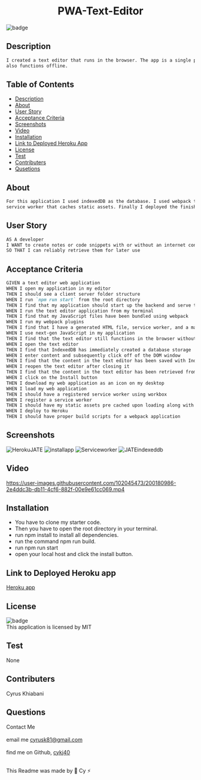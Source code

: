 
  <h1 align="center">PWA-Text-Editor</h1>

  ![badge](https://img.shields.io/badge/license-MIT--brightgreen)<br />

  ## Description 
  ```md
  I created a text editor that runs in the browser. The app is a single page application that meets pwa  criteria. The application 
  also functions offline.
  ```
  ## Table of Contents
 * [Description](#description)
 * [About](#about)
 * [User Story](#user-story)
 * [Acceptance Criteria](#acceptance-criteria)
 * [Screenshots](#screenshots)
 * [Video](#video)
 * [Installation](#installation)
 * [Link to Deployed Heroku App](#link-to-deployed-heroku-app)
 * [License](#license)
 * [Test](#test)
 * [Contributers](#contributers)
 * [Qusetions](#questions)

  ## About
  ```md
  For this application I used indexedDB as the database. I used webpack to bundle the front end . I also used workbox to create a 
  service worker that caches static assets. Finally I deployed the finished product to Heroku for  deployment.
```
  ## User Story
  ```md
  AS A developer
  I WANT to create notes or code snippets with or without an internet connection
  SO THAT I can reliably retrieve them for later use
   ```
  ## Acceptance Criteria
  ```md
  GIVEN a text editor web application
  WHEN I open my application in my editor
  THEN I should see a client server folder structure
  WHEN I run `npm run start` from the root directory
  THEN I find that my application should start up the backend and serve the client
  WHEN I run the text editor application from my terminal
  THEN I find that my JavaScript files have been bundled using webpack
  WHEN I run my webpack plugins
  THEN I find that I have a generated HTML file, service worker, and a manifest file
  WHEN I use next-gen JavaScript in my application
  THEN I find that the text editor still functions in the browser without errors
  WHEN I open the text editor
  THEN I find that IndexedDB has immediately created a database storage
  WHEN I enter content and subsequently click off of the DOM window
  THEN I find that the content in the text editor has been saved with IndexedDB
  WHEN I reopen the text editor after closing it
  THEN I find that the content in the text editor has been retrieved from our IndexedDB
  WHEN I click on the Install button
  THEN I download my web application as an icon on my desktop
  WHEN I load my web application
  THEN I should have a registered service worker using workbox
  WHEN I register a service worker
  THEN I should have my static assets pre cached upon loading along with subsequent pages and static assets
  WHEN I deploy to Heroku
  THEN I should have proper build scripts for a webpack application
  ```
  ## Screenshots
  ![HerokuJATE](https://user-images.githubusercontent.com/102045473/200180942-afd434b0-c36c-4863-911e-63b14e71319a.png)
![installapp](https://user-images.githubusercontent.com/102045473/200180951-d25b5ba8-8cd9-465c-bda0-7ea7cf828ace.png)
![Serviceworker](https://user-images.githubusercontent.com/102045473/200180958-d0f78e2c-d3b2-44e4-a092-77e34a4cc29e.png)
![JATEindexeddb](https://user-images.githubusercontent.com/102045473/200180964-77830e07-f5cf-4eb9-b971-285dace42a35.png)

## Video 



https://user-images.githubusercontent.com/102045473/200180986-2e4ddc3b-db11-4cf6-882f-00e9e61cc069.mp4


 
  ## Installation
  * You have to clone my starter code. 
  * Then you have to open the root directory in your terminal. 
  * run npm install to install all dependencies.  
  * run the command npm run build.  
  * run npm run start 
  * open your local host and click the install button. 
  
  ## Link to Deployed Heroku app
  
  <a href="https://text-editor-41.herokuapp.com">Heroku app</a>
  
    

  ## License
![badge](https://img.shields.io/badge/license-MIT--brightgreen)
<br />
This application is licensed by MIT

## Test 
None

## Contributers
Cyrus Khiabani

## Questions
Contact Me<br />
<br />
 email me cyrusk81@gmail.com<br />
 <br />
 find me on Github,  [cykj40](https://github.com/cykj40)<br />
<br /> 

This Readme was made by 🚀 Cy ⚡


